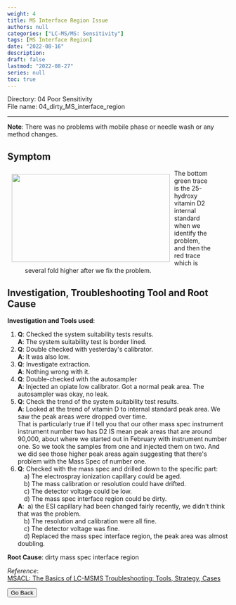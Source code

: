 ```yaml
---
weight: 4
title: MS Interface Region Issue
authors: null
categories: ["LC-MS/MS: Sensitivity"]
tags: [MS Interface Region]
date: "2022-08-16"
description:  
draft: false
lastmod: "2022-08-27"
series: null
toc: true
---
```

Directory: 04 Poor Sensitivity    
File name: 04_dirty_MS_interface_region



<!--more-->
---
<b>Note</b>: There was no problems with mobile phase or needle wash or any method changes.  

## Symptom
<div class = "row">
<img width ="360" height= "200" src = "/docs/images/Screenshot 2022-08-24 072206.png" style ="float: left" HSPACE="10" VSPACE="10"/>  
<figure>The bottom green trace is the 25-hydroxy vitamin D2 internal standard when we identify the problem, and then the red trace which is several fold higher after we fix the problem.</figure> 
</div>

## Investigation, Troubleshooting Tool and Root Cause

<b>Investigation and Tools used</b>: 
1) <b>Q</b>: Checked the system suitability tests results.  
<b>A</b>: The system suitability test is border lined.  
2) <b>Q</b>: Double checked with yesterday's calibrator.  
<b>A</b>: It was also low.  
3) <b>Q</b>: Investigate extraction.  
<b>A</b>: Nothing wrong with it.  
4) <b>Q</b>: Double-checked with the autosampler  
<b>A</b>: Injected an opiate low calibrator. Got a normal peak area.  The autosampler was okay, no leak.  
5) <b>Q</b>: Check the trend of the system suitability test results.  
<b>A</b>: Looked at the trend of vitamin D to internal standard peak area.  We saw the peak areas were dropped over time.  
That is particularly true if I tell you that our other mass spec instrument instrument number two has D2 IS mean peak areas that are around 90,000, about where we started out in February with instrument number one. So we took the samples from one and injected them on two. And we did see those higher peak areas again suggesting that there's problem with the Mass Spec of number one. 
6) <b>Q</b>: Checked with the mass spec and drilled down to the specific part:   
&emsp;a) The electrospray ionization capillary could be aged.  
&emsp;b) The mass calibration or resolution could have drifted.  
&emsp;c) The detector voltage could be low.   
&emsp;d) The mass spec interface region could be dirty.   
<b>A</b>: &nbsp;a) the ESI capillary had been changed fairly recently, we didn't think that was the problem.   
&emsp;b) The resolution and calibration were all fine.  
&emsp;c) The detector voltage was fine.  
&emsp;d) Replaced the mass spec interface region, the peak area was almost doubling.

<b>Root Cause</b>: dirty mass spec interface region





*Reference*:  
[MSACL: The Basics of LC-MSMS Troubleshooting: Tools, Strategy, Cases](https://www.msacl.org/index.php?header=Learning_Center&tab=Video_Library&subtab=Search_Video_Library)  

<button class="button" onclick="history.back()">Go Back</button>